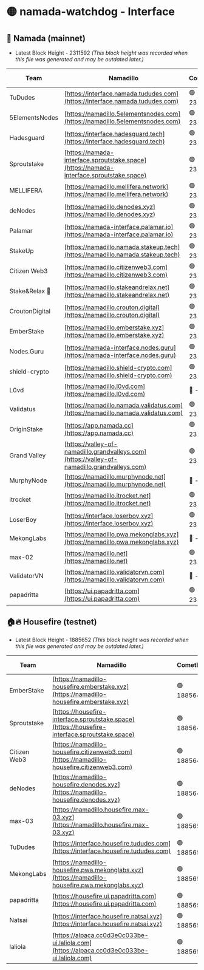 # 🟡 namada-watchdog - Interface

## 🚀 Namada (mainnet)
- Latest Block Height - 2311592 *(This block height was recorded when this file was generated and may be outdated later.)*

| Team | Namadillo | CometBFT | Indexer | MASP Indexer |
|-|-|-|-|-|
| TuDudes | [https://interface.namada.tududes.com](https://interface.namada.tududes.com) | 🟢 2311573 | 🟢 2311572 | 🟢 2311571 |
| 5ElementsNodes | [https://namadillo.5elementsnodes.com](https://namadillo.5elementsnodes.com) | 🟢 2311575 | 🟢 2311574 | 🟢 2311574 |
| Hadesguard | [https://interface.hadesguard.tech](https://interface.hadesguard.tech) | 🟢 2311575 | 🟢 2311572 | 🟢 2311572 |
| Sproutstake | [https://namada-interface.sproutstake.space](https://namada-interface.sproutstake.space) | 🟢 2311576 | 🟢 2311576 | 🟢 2311576 |
| MELLIFERA | [https://namadillo.mellifera.network](https://namadillo.mellifera.network) | 🟢 2311577 | 🟢 2311577 | 🟢 2311577 |
| deNodes | [https://namadillo.denodes.xyz](https://namadillo.denodes.xyz) | 🟢 2311577 | 🟢 2311577 | 🟢 2311577 |
| Palamar | [https://namada-interface.palamar.io](https://namada-interface.palamar.io) | 🟢 2311578 | 🟢 2311578 | 🟢 2311578 |
| StakeUp | [https://namadillo.namada.stakeup.tech](https://namadillo.namada.stakeup.tech) | 🟢 2311579 | 🟢 2311578 | 🟢 2311578 |
| Citizen Web3 | [https://namadillo.citizenweb3.com](https://namadillo.citizenweb3.com) | 🟢 2311579 | 🟢 2311574 | 🟢 2311574 |
| Stake&Relax 🦥 | [https://namadillo.stakeandrelax.net](https://namadillo.stakeandrelax.net) | 🟢 2311580 | 🟢 2311580 | 🟢 2311580 |
| CroutonDigital | [https://namadillo.crouton.digital](https://namadillo.crouton.digital) | 🟢 2311581 | 🟢 2311580 | 🟢 2311580 |
| EmberStake | [https://namadillo.emberstake.xyz](https://namadillo.emberstake.xyz) | 🟢 2311581 | 🟢 2311581 | 🟢 2311581 |
| Nodes.Guru | [https://namada-interface.nodes.guru](https://namada-interface.nodes.guru) | 🟢 2311581 | 🟢 2311581 | 🟢 2311582 |
| shield-crypto | [https://namadillo.shield-crypto.com](https://namadillo.shield-crypto.com) | 🟢 2311582 | 🟢 2311582 | 🟢 2311582 |
| L0vd | [https://namadillo.l0vd.com](https://namadillo.l0vd.com) | 🔴 - | 🔴 - | 🔴 - |
| Validatus | [https://namadillo.namada.validatus.com](https://namadillo.namada.validatus.com) | 🟢 2311585 | 🟡 2311365 | 🔴 2177377 |
| OriginStake | [https://app.namada.cc](https://app.namada.cc) | 🟢 2311586 | 🟢 2311585 | 🟢 2311585 |
| Grand Valley | [https://valley-of-namadillo.grandvalleys.com](https://valley-of-namadillo.grandvalleys.com) | 🟢 2311586 | 🟢 2311586 | 🟢 2311586 |
| MurphyNode | [https://namadillo.murphynode.net](https://namadillo.murphynode.net) | 🔴 - | 🔴 - | 🔴 - |
| itrocket | [https://namadillo.itrocket.net](https://namadillo.itrocket.net) | 🟢 2311588 | 🟢 2311588 | 🟢 2311588 |
| LoserBoy | [https://interface.loserboy.xyz](https://interface.loserboy.xyz) | 🟢 2311589 | 🟢 2311587 | 🟢 2311587 |
| MekongLabs | [https://namadillo.pwa.mekonglabs.xyz](https://namadillo.pwa.mekonglabs.xyz) | 🔴 - | 🔴 - | 🔴 - |
| max-02 | [https://namadillo.net](https://namadillo.net) | 🟢 2311589 | 🟢 2311587 | 🟢 2311587 |
| ValidatorVN | [https://namadillo.validatorvn.com](https://namadillo.validatorvn.com) | 🔴 - | 🔴 - | 🔴 - |
| papadritta | [https://ui.papadritta.com](https://ui.papadritta.com) | 🟢 2311592 | 🟢 2311592 | 🟢 2311592 |

## 🏠🔥 Housefire (testnet)
- Latest Block Height - 1885652 *(This block height was recorded when this file was generated and may be outdated later.)*

| Team | Namadillo | CometBFT | Indexer | MASP Indexer |
|-|-|-|-|-|
| EmberStake | [https://namadillo-housefire.emberstake.xyz](https://namadillo-housefire.emberstake.xyz) | 🟢 1885648 | 🟢 1885648 | 🟢 1885648 |
| Sproutstake | [https://housefire-interface.sproutstake.space](https://housefire-interface.sproutstake.space) | 🟢 1885648 | 🟢 1885648 | 🟢 1885648 |
| Citizen Web3 | [https://namadillo-housefire.citizenweb3.com](https://namadillo-housefire.citizenweb3.com) | 🟢 1885649 | 🟢 1885649 | 🟢 1885649 |
| deNodes | [https://namadillo-housefire.denodes.xyz](https://namadillo-housefire.denodes.xyz) | 🟢 1885649 | 🟢 1885649 | 🟢 1885649 |
| max-03 | [https://namadillo.housefire.max-03.xyz](https://namadillo.housefire.max-03.xyz) | 🟢 1885650 | 🟢 1885650 | 🟢 1885649 |
| TuDudes | [https://interface.housefire.tududes.com](https://interface.housefire.tududes.com) | 🟢 1885650 | 🟢 1885650 | 🟢 1885650 |
| MekongLabs | [https://namadillo-housefire.pwa.mekonglabs.xyz](https://namadillo-housefire.pwa.mekonglabs.xyz) | 🟢 1885650 | 🟢 1885650 | 🟢 1885650 |
| papadritta | [https://housefire.ui.papadritta.com](https://housefire.ui.papadritta.com) | 🟢 1885651 | 🟢 1885651 | 🟢 1885651 |
| Natsai | [https://interface.housefire.natsai.xyz](https://interface.housefire.natsai.xyz) | 🟢 1885651 | 🟢 1885651 | 🟢 1885651 |
| laliola | [https://alpaca.cc0d3e0c033be-ui.laliola.com](https://alpaca.cc0d3e0c033be-ui.laliola.com) | 🟢 1885652 | 🟢 1885652 | 🟢 1885651 |

